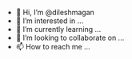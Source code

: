 - 👋 Hi, I’m @dileshmagan
- 👀 I’m interested in ...
- 🌱 I’m currently learning ...
- 💞️ I’m looking to collaborate on ...
- 📫 How to reach me ...

<!---
dileshmagan/dileshmagan is a ✨ special ✨ repository because its `README.md` (this file) appears on your GitHub profile.
You can click the Preview link to take a look at your changes.
--->
